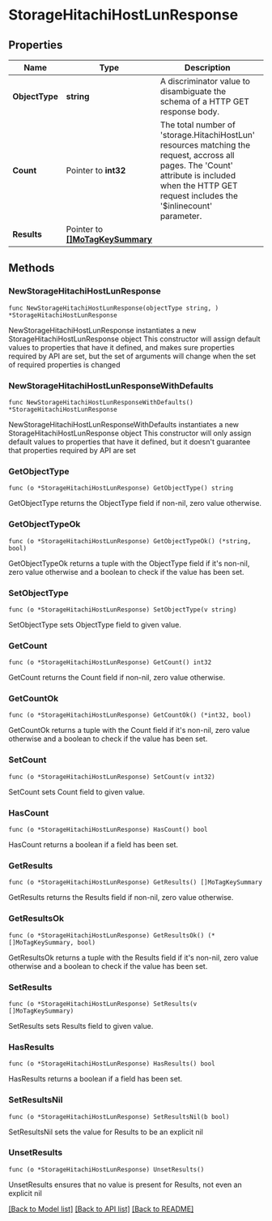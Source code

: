 # StorageHitachiHostLunResponse

## Properties

Name | Type | Description | Notes
------------ | ------------- | ------------- | -------------
**ObjectType** | **string** | A discriminator value to disambiguate the schema of a HTTP GET response body. | 
**Count** | Pointer to **int32** | The total number of &#39;storage.HitachiHostLun&#39; resources matching the request, accross all pages. The &#39;Count&#39; attribute is included when the HTTP GET request includes the &#39;$inlinecount&#39; parameter. | [optional] 
**Results** | Pointer to [**[]MoTagKeySummary**](mo.TagKeySummary.md) |  | [optional] 

## Methods

### NewStorageHitachiHostLunResponse

`func NewStorageHitachiHostLunResponse(objectType string, ) *StorageHitachiHostLunResponse`

NewStorageHitachiHostLunResponse instantiates a new StorageHitachiHostLunResponse object
This constructor will assign default values to properties that have it defined,
and makes sure properties required by API are set, but the set of arguments
will change when the set of required properties is changed

### NewStorageHitachiHostLunResponseWithDefaults

`func NewStorageHitachiHostLunResponseWithDefaults() *StorageHitachiHostLunResponse`

NewStorageHitachiHostLunResponseWithDefaults instantiates a new StorageHitachiHostLunResponse object
This constructor will only assign default values to properties that have it defined,
but it doesn't guarantee that properties required by API are set

### GetObjectType

`func (o *StorageHitachiHostLunResponse) GetObjectType() string`

GetObjectType returns the ObjectType field if non-nil, zero value otherwise.

### GetObjectTypeOk

`func (o *StorageHitachiHostLunResponse) GetObjectTypeOk() (*string, bool)`

GetObjectTypeOk returns a tuple with the ObjectType field if it's non-nil, zero value otherwise
and a boolean to check if the value has been set.

### SetObjectType

`func (o *StorageHitachiHostLunResponse) SetObjectType(v string)`

SetObjectType sets ObjectType field to given value.


### GetCount

`func (o *StorageHitachiHostLunResponse) GetCount() int32`

GetCount returns the Count field if non-nil, zero value otherwise.

### GetCountOk

`func (o *StorageHitachiHostLunResponse) GetCountOk() (*int32, bool)`

GetCountOk returns a tuple with the Count field if it's non-nil, zero value otherwise
and a boolean to check if the value has been set.

### SetCount

`func (o *StorageHitachiHostLunResponse) SetCount(v int32)`

SetCount sets Count field to given value.

### HasCount

`func (o *StorageHitachiHostLunResponse) HasCount() bool`

HasCount returns a boolean if a field has been set.

### GetResults

`func (o *StorageHitachiHostLunResponse) GetResults() []MoTagKeySummary`

GetResults returns the Results field if non-nil, zero value otherwise.

### GetResultsOk

`func (o *StorageHitachiHostLunResponse) GetResultsOk() (*[]MoTagKeySummary, bool)`

GetResultsOk returns a tuple with the Results field if it's non-nil, zero value otherwise
and a boolean to check if the value has been set.

### SetResults

`func (o *StorageHitachiHostLunResponse) SetResults(v []MoTagKeySummary)`

SetResults sets Results field to given value.

### HasResults

`func (o *StorageHitachiHostLunResponse) HasResults() bool`

HasResults returns a boolean if a field has been set.

### SetResultsNil

`func (o *StorageHitachiHostLunResponse) SetResultsNil(b bool)`

 SetResultsNil sets the value for Results to be an explicit nil

### UnsetResults
`func (o *StorageHitachiHostLunResponse) UnsetResults()`

UnsetResults ensures that no value is present for Results, not even an explicit nil

[[Back to Model list]](../README.md#documentation-for-models) [[Back to API list]](../README.md#documentation-for-api-endpoints) [[Back to README]](../README.md)


